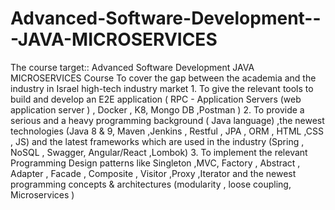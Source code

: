# Advanced-Software-Development---JAVA-MICROSERVICES
The course target:: Advanced Software Development JAVA MICROSERVICES Course To cover the gap between the academia and the industry in Israel high-tech industry market 1. To give the relevant tools to build and develop an E2E application ( RPC - Application Servers (web application server ) , Docker , K8, Mongo DB ,Postman ) 2. To provide a serious and a heavy programming background ( Java language) ,the newest technologies (Java 8 &amp; 9, Maven ,Jenkins , Restful , JPA , ORM , HTML ,CSS , JS) and the latest frameworks which are used in the industry (Spring , NoSQL , Swagger, Angular/React ,Lombok) 3. To implement the relevant Programming Design patterns like Singleton ,MVC, Factory , Abstract , Adapter , Facade , Composite , Visitor ,Proxy ,Iterator and the newest programming concepts &amp; architectures (modularity , loose coupling, Microservices )
